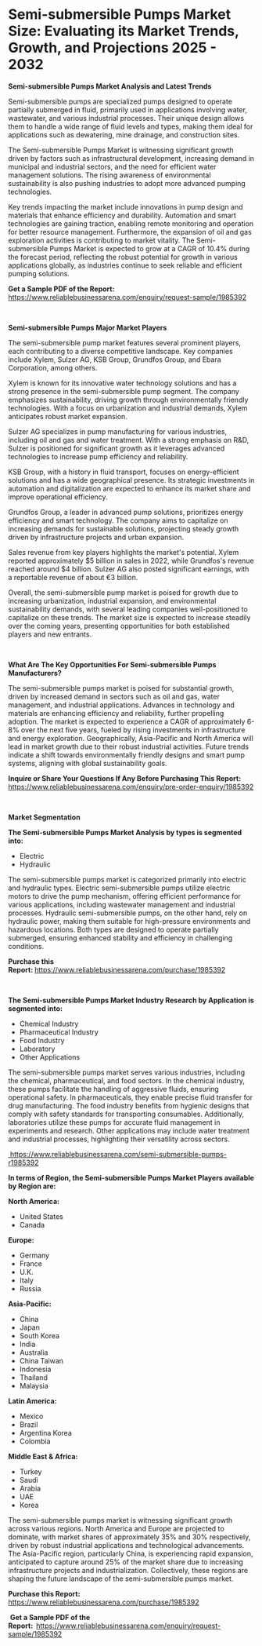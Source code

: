 <p><h1>Semi-submersible Pumps Market Size: Evaluating its Market Trends, Growth, and Projections 2025 - 2032</h1></p><p><strong>Semi-submersible Pumps Market Analysis and Latest Trends</strong></p>
<p><p>Semi-submersible pumps are specialized pumps designed to operate partially submerged in fluid, primarily used in applications involving water, wastewater, and various industrial processes. Their unique design allows them to handle a wide range of fluid levels and types, making them ideal for applications such as dewatering, mine drainage, and construction sites.</p><p>The Semi-submersible Pumps Market is witnessing significant growth driven by factors such as infrastructural development, increasing demand in municipal and industrial sectors, and the need for efficient water management solutions. The rising awareness of environmental sustainability is also pushing industries to adopt more advanced pumping technologies.</p><p>Key trends impacting the market include innovations in pump design and materials that enhance efficiency and durability. Automation and smart technologies are gaining traction, enabling remote monitoring and operation for better resource management. Furthermore, the expansion of oil and gas exploration activities is contributing to market vitality. The Semi-submersible Pumps Market is expected to grow at a CAGR of 10.4% during the forecast period, reflecting the robust potential for growth in various applications globally, as industries continue to seek reliable and efficient pumping solutions.</p></p>
<p><strong>Get a Sample PDF of the Report:&nbsp;</strong> <a href="https://www.reliablebusinessarena.com/enquiry/request-sample/1985392?utm_campaign=2514&utm_medium=2&utm_source=Github&utm_content=ia&utm_term=16042025&utm_id=semi-submersible-pumps">https://www.reliablebusinessarena.com/enquiry/request-sample/1985392</a></p>
<p>&nbsp;</p>
<p><strong>Semi-submersible Pumps Major Market Players</strong></p>
<p><p>The semi-submersible pump market features several prominent players, each contributing to a diverse competitive landscape. Key companies include Xylem, Sulzer AG, KSB Group, Grundfos Group, and Ebara Corporation, among others.</p><p>Xylem is known for its innovative water technology solutions and has a strong presence in the semi-submersible pump segment. The company emphasizes sustainability, driving growth through environmentally friendly technologies. With a focus on urbanization and industrial demands, Xylem anticipates robust market expansion.</p><p>Sulzer AG specializes in pump manufacturing for various industries, including oil and gas and water treatment. With a strong emphasis on R&D, Sulzer is positioned for significant growth as it leverages advanced technologies to increase pump efficiency and reliability.</p><p>KSB Group, with a history in fluid transport, focuses on energy-efficient solutions and has a wide geographical presence. Its strategic investments in automation and digitalization are expected to enhance its market share and improve operational efficiency.</p><p>Grundfos Group, a leader in advanced pump solutions, prioritizes energy efficiency and smart technology. The company aims to capitalize on increasing demands for sustainable solutions, projecting steady growth driven by infrastructure projects and urban expansion.</p><p>Sales revenue from key players highlights the market's potential. Xylem reported approximately $5 billion in sales in 2022, while Grundfos's revenue reached around $4 billion. Sulzer AG also posted significant earnings, with a reportable revenue of about €3 billion.</p><p>Overall, the semi-submersible pump market is poised for growth due to increasing urbanization, industrial expansion, and environmental sustainability demands, with several leading companies well-positioned to capitalize on these trends. The market size is expected to increase steadily over the coming years, presenting opportunities for both established players and new entrants.</p></p>
<p>&nbsp;</p>
<p><strong>What Are The Key Opportunities For Semi-submersible Pumps Manufacturers?</strong></p>
<p><p>The semi-submersible pumps market is poised for substantial growth, driven by increased demand in sectors such as oil and gas, water management, and industrial applications. Advances in technology and materials are enhancing efficiency and reliability, further propelling adoption. The market is expected to experience a CAGR of approximately 6-8% over the next five years, fueled by rising investments in infrastructure and energy exploration. Geographically, Asia-Pacific and North America will lead in market growth due to their robust industrial activities. Future trends indicate a shift towards environmentally friendly designs and smart pump systems, aligning with global sustainability goals.</p></p>
<p><strong>Inquire or Share Your Questions If Any Before Purchasing This Report:</strong> <a href="https://www.reliablebusinessarena.com/enquiry/pre-order-enquiry/1985392?utm_campaign=2514&utm_medium=2&utm_source=Github&utm_content=ia&utm_term=16042025&utm_id=semi-submersible-pumps">https://www.reliablebusinessarena.com/enquiry/pre-order-enquiry/1985392</a></p>
<p>&nbsp;</p>
<p><strong>Market Segmentation</strong></p>
<p><strong>The Semi-submersible Pumps Market Analysis by types is segmented into:</strong></p>
<p><ul><li>Electric</li><li>Hydraulic</li></ul></p>
<p><p>The semi-submersible pumps market is categorized primarily into electric and hydraulic types. Electric semi-submersible pumps utilize electric motors to drive the pump mechanism, offering efficient performance for various applications, including wastewater management and industrial processes. Hydraulic semi-submersible pumps, on the other hand, rely on hydraulic power, making them suitable for high-pressure environments and hazardous locations. Both types are designed to operate partially submerged, ensuring enhanced stability and efficiency in challenging conditions.</p></p>
<p><strong>Purchase this Report:&nbsp;</strong><a href="https://www.reliablebusinessarena.com/purchase/1985392?utm_campaign=2514&utm_medium=2&utm_source=Github&utm_content=ia&utm_term=16042025&utm_id=semi-submersible-pumps">https://www.reliablebusinessarena.com/purchase/1985392</a></p>
<p>&nbsp;</p>
<p><strong>The Semi-submersible Pumps Market Industry Research by Application is segmented into:</strong></p>
<p><ul><li>Chemical Industry</li><li>Pharmaceutical Industry</li><li>Food Industry</li><li>Laboratory</li><li>Other Applications</li></ul></p>
<p><p>The semi-submersible pumps market serves various industries, including the chemical, pharmaceutical, and food sectors. In the chemical industry, these pumps facilitate the handling of aggressive fluids, ensuring operational safety. In pharmaceuticals, they enable precise fluid transfer for drug manufacturing. The food industry benefits from hygienic designs that comply with safety standards for transporting consumables. Additionally, laboratories utilize these pumps for accurate fluid management in experiments and research. Other applications may include water treatment and industrial processes, highlighting their versatility across sectors.</p></p>
<p><a href="https://www.reliablebusinessarena.com/semi-submersible-pumps-r1985392?utm_campaign=2514&utm_medium=2&utm_source=Github&utm_content=ia&utm_term=16042025&utm_id=semi-submersible-pumps">&nbsp;https://www.reliablebusinessarena.com/semi-submersible-pumps-r1985392</a></p>
<p><strong>In terms of Region, the Semi-submersible Pumps Market Players available by Region are:</strong></p>
<p>
    <p> <strong> North America: </strong>
        <ul>
            <li>United States</li>
            <li>Canada</li>
        </ul>
        </p> 
    <p> <strong> Europe: </strong>
        <ul>
            <li>Germany</li>
            <li>France</li>
            <li>U.K.</li>
            <li>Italy</li>
            <li>Russia</li>
        </ul>
        </p> 
    <p> <strong> Asia-Pacific: </strong>
        <ul>
            <li>China</li>
            <li>Japan</li>
            <li>South Korea</li>
            <li>India</li>
            <li>Australia</li>
            <li>China Taiwan</li>
            <li>Indonesia</li>
            <li>Thailand</li>
            <li>Malaysia</li>
        </ul>
        </p> 
    <p> <strong> Latin America: </strong>
        <ul>
            <li>Mexico</li>
            <li>Brazil</li>
            <li>Argentina Korea</li>
            <li>Colombia</li>
        </ul>
        </p> 
    <p> <strong> Middle East & Africa: </strong>
        <ul>
            <li>Turkey</li>
            <li>Saudi</li>
            <li>Arabia</li>
            <li>UAE</li>
            <li>Korea</li>
        </ul>
    </p>
    </p>
<p><p>The semi-submersible pumps market is witnessing significant growth across various regions. North America and Europe are projected to dominate, with market shares of approximately 35% and 30% respectively, driven by robust industrial applications and technological advancements. The Asia-Pacific region, particularly China, is experiencing rapid expansion, anticipated to capture around 25% of the market share due to increasing infrastructure projects and industrialization. Collectively, these regions are shaping the future landscape of the semi-submersible pumps market.</p></p>
<p><strong>Purchase this Report: </strong><a href="https://www.reliablebusinessarena.com/purchase/1985392?utm_campaign=2514&utm_medium=2&utm_source=Github&utm_content=ia&utm_term=16042025&utm_id=semi-submersible-pumps">https://www.reliablebusinessarena.com/purchase/1985392</a></p>
<p>&nbsp;<strong>Get a Sample PDF of the Report:&nbsp;&nbsp;</strong><a href="https://www.reliablebusinessarena.com/enquiry/request-sample/1985392?utm_campaign=2514&utm_medium=2&utm_source=Github&utm_content=ia&utm_term=16042025&utm_id=semi-submersible-pumps">https://www.reliablebusinessarena.com/enquiry/request-sample/1985392</a></p>
<p><strong></strong></p>
<p><p></p><p></p><p></p></p>